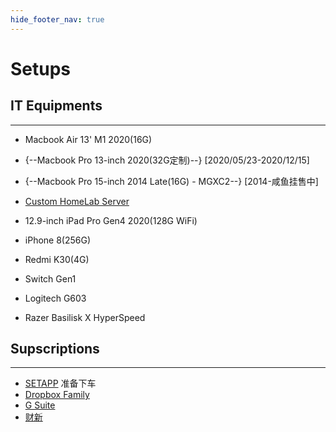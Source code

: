 ```yaml
---
hide_footer_nav: true
---
```

# Setups

## IT Equipments

---

* Macbook Air 13' M1 2020(16G)
* {--Macbook Pro 13-inch 2020(32G定制)--} [2020/05/23-2020/12/15]
* {--Macbook Pro 15-inch 2014 Late(16G) - MGXC2--} [2014-咸鱼挂售中]
* [Custom HomeLab Server](homelab/homelab_setup.md)
* 12.9-inch iPad Pro Gen4 2020(128G WiFi)
* iPhone 8(256G)
* Redmi K30(4G)
* Switch Gen1

* Logitech G603
* Razer Basilisk X HyperSpeed

## Supscriptions

---

* [SETAPP](https://setapp.com) 准备下车
* [Dropbox Family](https://help.dropbox.com/accounts-billing/plans-upgrades/dropbox-family-plan)
* [G Suite](https://gsuite.google.com)
* [财新](http://www.caixin.com/?HOLDZH)